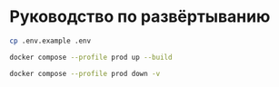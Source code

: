 # Руководство по развёртыванию

```sh
cp .env.example .env
```

```sh
docker compose --profile prod up --build
```

```sh
docker compose --profile prod down -v
```
